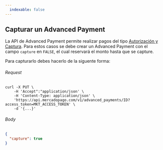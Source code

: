 ```yaml
---
  indexable: false
---
```


## Capturar un Advanced Payment

La API de Advanced Payment permite realizar pagos del tipo [Autorización y Captura](https://www.mercadopago.com.ar/developers/es/guides/payments/api/authorization-and-capture). Para estos casos se debe crear un Advanced Payment con el campo `capture` en `FALSE`, el cual reservará el monto hasta que se capture.

Para capturarlo debes hacerlo de la siguente forma:

###### Request
```curl
curl -X PUT \
    -H 'Accept":"application/json' \
    -H 'Content-Type: application/json' \
    'https://api.mercadopago.com/v1/advanced_payments/ID?access_token=MKT_ACCESS_TOKEN' \
    -d '{...}'
```

###### Body
```json
{
  "capture": true
}
```  